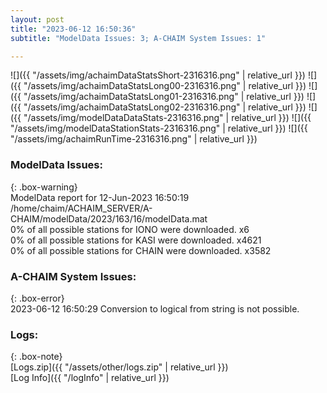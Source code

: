 ```yaml
---
layout: post
title: "2023-06-12 16:50:36"
subtitle: "ModelData Issues: 3; A-CHAIM System Issues: 1"

---
```


![]({{ "/assets/img/achaimDataStatsShort-2316316.png" | relative_url }})
![]({{ "/assets/img/achaimDataStatsLong00-2316316.png" | relative_url }})
![]({{ "/assets/img/achaimDataStatsLong01-2316316.png" | relative_url }})
![]({{ "/assets/img/achaimDataStatsLong02-2316316.png" | relative_url }})
![]({{ "/assets/img/modelDataDataStats-2316316.png" | relative_url }})
![]({{ "/assets/img/modelDataStationStats-2316316.png" | relative_url }})
![]({{ "/assets/img/achaimRunTime-2316316.png" | relative_url }})


### ModelData Issues:  
  
{: .box-warning}  
 ModelData report for 12-Jun-2023 16:50:19   
 /home/chaim/ACHAIM_SERVER/A-CHAIM/modelData/2023/163/16/modelData.mat   
 0% of all possible stations for IONO were downloaded. x6   
 0% of all possible stations for KASI were downloaded. x4621   
 0% of all possible stations for CHAIN were downloaded. x3582   
  
### A-CHAIM System Issues:  
  
{: .box-error}  
2023-06-12 16:50:29 Conversion to logical from string is not possible.  

### Logs:  
  
{: .box-note}  
[Logs.zip]({{ "/assets/other/logs.zip" | relative_url }})  
[Log Info]({{ "/logInfo" | relative_url }})  
